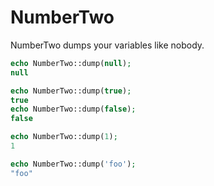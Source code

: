 # NumberTwo

NumberTwo dumps your variables like nobody.

```php
echo NumberTwo::dump(null);
null

echo NumberTwo::dump(true);
true
echo NumberTwo::dump(false);
false

echo NumberTwo::dump(1);
1

echo NumberTwo::dump('foo');
"foo"
```

